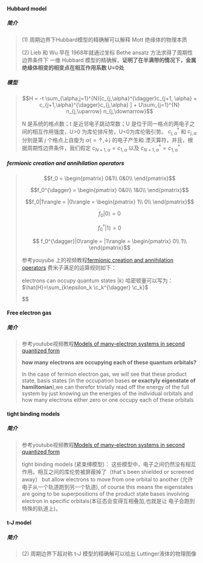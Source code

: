#### Hubbard model 
##### 简介
> (1) 周期边界下Hubbard模型的精确解可以解释 Mott 绝缘体的物理本质
>
> (2) Lieb 和 Wu 早在 1968年就通过坐标 Bethe ansatz 方法求得了周期性边界条件下
> 一维 Hubbard 模型的精确解，**证明了在半满带的情况下，金属绝缘体相变的相变点在相互作用系数 U=0处**
>  
##### 模型
> $$H = -t \sum_{\alpha,j=1}^{N}[c_{j,\alpha}^{\dagger}c_{j+1, \alpha} + c_{j+1,\alpha}^{\dagger}c_{j,\alpha} ] + 
> U\sum_{j=1}^{N} n_{j,\uparrow} n_{j,\downarrow}$$
> 
> N 是系统的格点数；t 是近邻电子跳动常数；U 是位于同一格点的两电子之间的相互作用强度，U>0 为库伦排斥势，U<0为库伦吸引势。
> $c_{j,\alpha}^{\dagger}$ 和 $c_{j,\alpha}$ 分别是第 $j$ 个格点上自旋为 $\alpha(=\uparrow , \downarrow)$ 的电子产生和
> 湮灭算符，并且，根据周期性边界条件，我们假定 $c_{N+1,\alpha} = c_{1,\alpha}$ 以及 $c_{N+1,\alpha}^{\dagger} = c_{1,\alpha}^{\dagger}$

##### fermionic creation and annihilation operators
> $$f_0 = \begin{pmatrix}
0&1\\
0&0\\
\end{pmatrix}$$ 
>
> $$f_0^{\dagger} = \begin{pmatrix}
0&0\\
1&0\\
\end{pmatrix}$$
>
> $$f_0|1\rangle = |0\rangle = \begin{pmatrix}
1\\
0\\
\end{pmatrix}$$
>
> $$f_0|0\rangle = 0$$
>  
> $$ f_0^{\dagger}|1\rangle = 0$$
>
> $$ f_0^{\dagger}|0\rangle = |1\rangle = \begin{pmatrix}
0\\
1\\
\end{pmatrix}$$
>
>参考youyube 上的视频教程[fermionic creation and annihilation operators](https://www.youtube.com/watch?v=HZ43XE89n8s)
>费米子满足的运算规则如下：
>
> electrons can occupy quantum states $|k\rangle$
> 哈密顿量可以写为：$\hat{H}=\sum_{k\epsilon_k \c_k^{\dagger} \c_k}$
>
> $$
>
#### Free electron gas
##### 简介
> 参考youtube视频教程[Models of many-electron systems in second quantized form](https://www.youtube.com/watch?v=oxsFWuA8zns)
>
>**how many electrons are occupying each of these quantum orbitals?**
>
>In the case of fermion electron gas, we will see that these product state, basis states (in the occupation bases
>**or exactyly eigenstate of hamiltonian**),we can therefor trivially read off the energy of the full system 
> by just knowing un the energies of the individual orbitals and how many electrons either zero or one occupy 
> each of these orbitals
>
>
>
#### tight binding models
##### 简介
> 参考youtube视频教程[Models of many-electron systems in second quantized form](https://www.youtube.com/watch?v=oxsFWuA8zns)
> 
> tight binding models (紧束缚模型)： 这些模型中，电子之间仍然没有相互作用。相互之间的库伦势被屏蔽掉了（that's been shielded or screened away）
> but allow electrons to move from one orbital to another (允许电子从一个轨道跑到另一个轨道), of course this means the eigenstates 
> are going to be superpositions of the product state bases involving electron in specific orbitals(本征态会变得互相叠加,也就是让
> 电子会跑到特殊的轨道上)。
> 
#### t-J model
##### 简介
> (2) 周期边界下超对称 t-J 模型的精确解可以给出 Luttinger液体的物理图像
